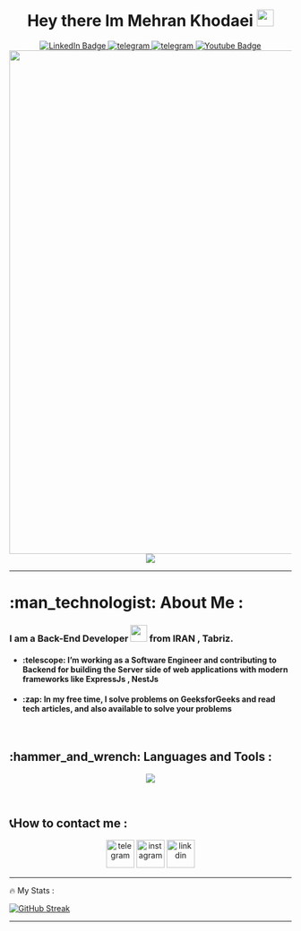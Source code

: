 
<div id="header" align="center">
    <h1>
  Hey there Im Mehran Khodaei
  <img src="https://media.giphy.com/media/hvRJCLFzcasrR4ia7z/giphy.gif" width="30px"/>
</h1>
      <div id="badges">
  <a href="https://www.linkedin.com/in/khodaei-dev" target="_blank">
    <img src="https://img.shields.io/badge/LinkedIn-blue?style=for-the-badge&logo=linkedin&logoColor=white" alt="LinkedIn Badge"/>
  </a>
    <a href="https://t.me/khodaei_Dev" target="_blank">
        <img src="https://img.shields.io/badge/Telegram-2CA5E0?style=for-the-badge&logo=telegram&logoColor=white" alt="telegram"  />
    </a>
    <a href="https://instagram.com/khodaei_dev" target="_blank">
        <img src="https://img.shields.io/badge/Instagram-E4405F?style=for-the-badge&logo=instagram&logoColor=white" alt="telegram"  />
    </a>
  <a href="your-youtube-URL" target="_blank">
    <img src="https://img.shields.io/badge/YouTube-red?style=for-the-badge&logo=youtube&logoColor=white" alt="Youtube Badge"/>
  </a>
</div>
  <img src="https://github-production-user-asset-6210df.s3.amazonaws.com/74038190/241765440-80728820-e06b-4f96-9c9e-9df46f0cc0a5.gif" width="900px" />


  <div align=center">
    <img src="https://komarev.com/ghpvc/?username=khodaei-dev&label=PROFILE+VIEWS" />
</div>
</div>

---

<h1>:man_technologist: About Me :</h1>

<h3>I am a <strong>Back-End</strong> Developer <img src="https://media.giphy.com/media/WUlplcMpOCEmTGBtBW/giphy.gif" width="30"> from IRAN , Tabriz.</h3>
<ul>
  <h4><li>:telescope:  I’m working as a Software Engineer and contributing to Backend for building the Server side of web applications with modern frameworks like ExpressJs , NestJs</li></h4>
  <h4><li>:zap:  In my free time, I solve problems on GeeksforGeeks and read tech articles, and also available to solve your problems</li></h4>
</ul>

<br>
<h2>:hammer_and_wrench: Languages and Tools :</h2>

<p align="center">
  <a href="https://skillicons.dev">
    <img src="https://skillicons.dev/icons?i=git,html,css,js,graphql,nodejs,express,mongodb" />
  </a>
</p>
<br>

<h2>📞How to contact me :</h2>

<div align="center" > 
<a href="https://t.me/khodaei_Dev"> <img width="50px" src="https://github.com/khodaei-dev/khodaei-dev/blob/main/icons8-telegram-96.png?raw=true" alt="telegram"></a>
<a href="https://instagram.com/khodaei_dev"> <img width="50px" src="https://github.com/khodaei-dev/khodaei-dev/blob/main/icons8-instagram-96.png?raw=true" alt="instagram"></a>
<a href="https://www.linkedin.com/in/khodaei-dev"> <img width="50px" src="https://github.com/khodaei-dev/khodaei-dev/blob/main/icons8-linkedin-96.png?raw=true" alt="linkdin"></a>
</div>

---

:fire: My Stats :

[![GitHub Streak](http://github-readme-streak-stats.herokuapp.com?user=khodaei-dev&theme=neon)](https://git.io/streak-stats)


---
